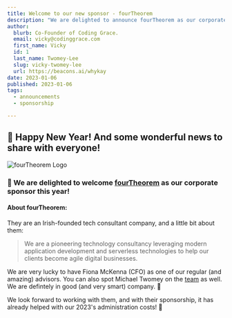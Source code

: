 ```yaml
---
title: Welcome to our new sponsor - fourTheorem
description: "We are delighted to announce fourTheorem as our corporate sponsor this year!"
author: 
  blurb: Co-Founder of Coding Grace.
  email: vicky@codinggrace.com
  first_name: Vicky
  id: 1
  last_name: Twomey-Lee
  slug: vicky-twomey-lee
  url: https://beacons.ai/whykay
date: 2023-01-06
published: 2023-01-06
tags:
  - announcements
  - sponsorship  

---
```

## 🎉 Happy New Year! And some wonderful news to share with everyone! 

![fourTheorem Logo](http://codinggrace.com/static/img/sponsors/fourthereom_logo_colour.svg)

### 📢 We are delighted to welcome [fourTheorem](https://fourtheorem.com/) as our corporate sponsor this year! 

#### About fourTheorem:
They are an Irish-founded tech consultant company, and a little bit about them:

> We are a pioneering technology consultancy leveraging modern application development and serverless technologies to help our clients become agile digital businesses.

We are very lucky to have Fiona McKenna (CFO) as one of our regular (and amazing) advisors. You can also spot Michael Twomey on the [team](https://fourtheorem.com/who-we-are/) as well. We are defintely in good (and very smart) company. 🥰

We look forward to working with them, and with their sponsorship, it has already helped with our 2023's administration costs! 🙌